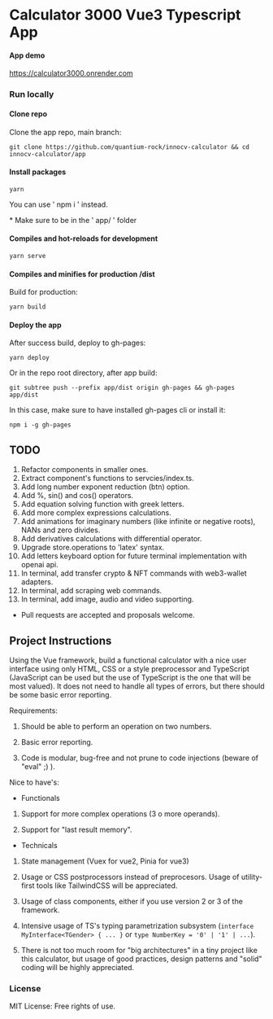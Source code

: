 # Calculator 3000 Vue3 Typescript App

#### App demo

https://calculator3000.onrender.com

### Run locally

#### Clone repo

Clone the app repo, main branch:

```
git clone https://github.com/quantium-rock/innocv-calculator && cd innocv-calculator/app
```

#### Install packages

```
yarn
```

You can use ' npm i ' instead.

\* Make sure to be in the ' app/ ' folder

#### Compiles and hot-reloads for development

```
yarn serve
```

#### Compiles and minifies for production /dist

Build for production:

```
yarn build
```

#### Deploy the app

After success build, deploy to gh-pages:

```
yarn deploy
```

Or in the repo root directory, after app build:

```
git subtree push --prefix app/dist origin gh-pages && gh-pages app/dist
```

In this case, make sure to have installed gh-pages cli or install it:

```
npm i -g gh-pages
```

## TODO

1. Refactor components in smaller ones.
2. Extract component's functions to servcies/index.ts.
3. Add long number exponent reduction (btn) option.
4. Add %, sin() and cos() operators.
5. Add equation solving function with greek letters.
6. Add more complex expressions calculations.
7. Add animations for imaginary numbers (like infinite or negative roots), NANs and zero divides.
8. Add derivatives calculations with differential operator.
9. Upgrade store.operations to 'latex' syntax.
10. Add letters keyboard option for future terminal implementation with openai api.
11. In terminal, add transfer crypto & NFT commands with web3-wallet adapters.
12. In terminal, add scraping web commands.
13. In terminal, add image, audio and video supporting.

* Pull requests are accepted and proposals welcome.

## Project Instructions

Using the Vue framework, build a functional calculator with a nice user interface using only HTML, CSS or a style preprocessor and TypeScript (JavaScript can be used but the use of TypeScript is the one that will be most valued). It does not need to handle all types of errors, but there should be some basic error reporting.

Requirements:

1.  Should be able to perform an operation on two numbers.

2.  Basic error reporting.

3.  Code is modular, bug-free and not prune to code injections (beware of "eval" ;) ).

Nice to have's:

- Functionals

1.  Support for more complex operations (3 o more operands).

2.  Support for "last result memory".

- Technicals

1.  State management (Vuex for vue2, Pinia for vue3)

2.  Usage or CSS postprocessors instead of preprocesors. Usage of utility-first tools like TailwindCSS will be appreciated.

3.  Usage of class components, either if you use version 2 or 3 of the framework.

4.  Intensive usage of TS's typing parametrization subsystem (`interface MyInterface<TGender> { ... }` or `type NumberKey = '0' | '1' | ...`).

5.  There is not too much room for "big architectures" in a tiny project like this calculator, but usage of good practices, design patterns and "solid" coding will be highly appreciated.

### License

MIT License: Free rights of use.

